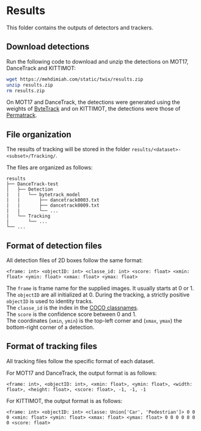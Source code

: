 # Results

This folder contains the outputs of detectors and trackers.

## Download detections

Run the following code to download and unzip the detections on MOT17, DanceTrack and KITTIMOT:
```bash
wget https://mehdimiah.com/static/twix/results.zip
unzip results.zip
rm results.zip
```

On MOT17 and DanceTrack, the detections were generated using the weights of [ByteTrack](https://github.com/ifzhang/ByteTrack) and on KITTIMOT, the detections were those of [Permatrack](https://github.com/TRI-ML/permatrack/issues/16).

## File organization

The results of tracking will be stored in the folder `results/<dataset>-<subset>/Tracking/`.

The files are organized as follows:
```plaintext
results
├── DanceTrack-test
│   ├── Detection
|   |   └── bytetrack_model
|   |       ├── dancetrack0003.txt
|   |       ├── dancetrack0009.txt
|   |       └── ...
|   └── Tracking
|       └── ...
└── ...
```

## Format of detection files

All detection files of 2D boxes follow the same format: 
```plaintext
<frame: int> <objectID: int> <classe_id: int> <score: float> <xmin: float> <ymin: float> <xmax: float> <ymax: float>
```

The `frame` is frame name for the supplied images. It usually starts at 0 or 1.\
The `objectID` are all initialized at 0. During the tracking, a strictly positive `objectID` is used to identity tracks.\
The `classe_id` is the index in the [COCO classnames](../src/detection/__init__.py).\
The `score` is the confidence score between 0 and 1.\
The coordinates (`xmin`, `ymin`) is the top-left corner and (`xmax`, `ymax`) the bottom-right corner of a detection.

## Format of tracking files

All tracking files follow the specific format of each dataset.

For MOT17 and DanceTrack, the output format is as follows:
```plaintext
<frame: int>, <objectID: int>, <xmin: float>, <ymin: float>, <width: float>, <height: float>, <score: float>, -1, -1, -1
```

For KITTIMOT, the output format is as follows:
```plaintext
<frame: int> <objectID: int> <classe: Union['Car', 'Pedestrian']> 0 0 0 <xmin: float> <ymin: float> <xmax: float> <ymax: float> 0 0 0 0 0 0 0 <score: float>
```